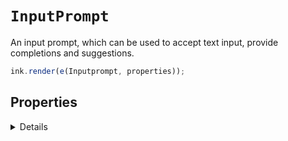 # `InputPrompt`

An input prompt, which can be used to accept text input, provide completions and suggestions.

```js
ink.render(e(Inputprompt, properties));
```

## Properties

<details>

## initialText
Type : `string`

Set an initial input string.

## placeholder
Type : `string`

Set a placeholder string that appears when input is empty.

## completions
Type : `Array<string>`

Array of string completions that display inline at the end of input as you type.

## complete
Type : `function(input : string, lastWord : string, cursor : number, completions : Array<String>) : string`

Custom complete function. Returns a string match.

## multiline
Type : `boolean`

Allow user to insert a newline using cursorDown on last line. Default `false`.

Initial input and copy-pasted input can still include newlines.

## disableNewLines
Type : `boolean`

If multiline is `false`, disable newlines in input. This enforces no newlines in initial input and copy pasted input. Default `false`.

## newlineOnDown
Type : `boolean`

If multiline is `true`, disable newlines on cursor down. Useful if mapping newline to a specific key, see the [editor prompt](/examples/components/editor-prompt) example.

## accentColor
Type : `string`

The accent colour, a string recognized by ink and chalk. Default: `cyan`.

</details>